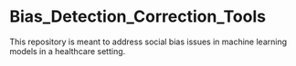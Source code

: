 # Bias_Detection_Correction_Tools
This repository is meant to address social bias issues in machine learning models in a healthcare setting. 
